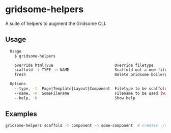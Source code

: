 # gridsome-helpers

A suite of helpers to augment the Gridsome CLI.

## Usage
```sh
  Usage
    $ gridsome-helpers

    override html|vue                           Override filetype
    scaffold -t TYPE -n NAME                    Scaffold out a new file
    fresh                                       Delete Gridsome boilerplate pages and folder-specific README.md files

  Options 
    --type, -t  Page|Template|Layout|Component  Filetype to be scaffolded
    --name, -n  SomeFilename                    Filename to be used (will be pascal cased by CLI)
    --help, -h                                  Show help
```

## Examples

```sh
gridsome-helpers scaffold -t component -n some-component  # creates ./src/components/SomeComponent.vue
```
